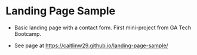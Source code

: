 # Landing Page Sample

* Basic landing page with a contact form. First mini-project from GA Tech Bootcamp.

* See page at https://caitlinw29.github.io/landing-page-sample/
